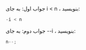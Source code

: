 جواب اول: به جای i < n ، بنویسید:
```java
-i < n
```
جواب دوم: به جای --i ، بنویسید:
```java
n--;
```
